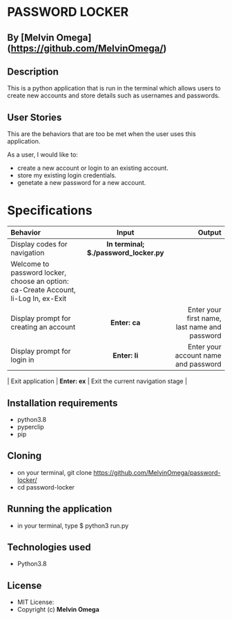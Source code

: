 # PASSWORD LOCKER

## By [Melvin Omega] (https://github.com/MelvinOmega/)

## Description
This is a python application that is run in the terminal which allows users to create new accounts and store details such as usernames and passwords.

## User Stories
This are the behaviors that are too be met when the user uses this application.

As a user, I would like to:
* create a new account or login to an existing account.
* store my existing login credentials.
* genetate a new password for a new account.

# Specifications

| Behavior |Input | Output|
| :-------------- | :----------------: | --------------------: |
| Display codes for navigation | **In terminal; $./password_locker.py** |
Welcome to password locker, choose an option: ca-Create Account, li-Log In, ex-Exit |
| Display prompt for creating an account | **Enter: ca** | Enter your first name, last name and password |
| Display prompt for login in | **Enter: li** | Enter your account name and password |

| Exit application | **Enter: ex** | Exit the current navigation stage |

## Installation requirements
* python3.8
* pyperclip
* pip

## Cloning
* on your terminal,
 git clone https://github.com/MelvinOmega/password-locker/
* cd password-locker

## Running the application
* in your terminal, 
type $ python3 run.py

## Technologies used
* Python3.8

## License
* MIT License:
* Copyright (c) **Melvin Omega**